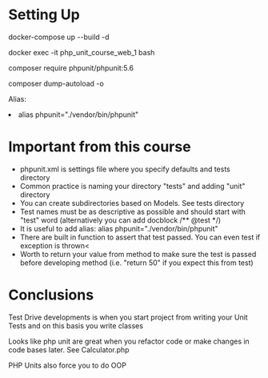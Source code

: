 # Setting Up
<p>docker-compose up --build -d</p>
<p>docker exec -it php_unit_course_web_1 bash</p>
<p>composer require phpunit/phpunit:5.6</p>
<p>composer dump-autoload -o</p>
<p>Alias:</p>
<li>alias phpunit="./vendor/bin/phpunit"</li>

# Important from this course
<ul>
<li>phpunit.xml is settings file where you specify defaults and tests directory</li>
<li>Common practice is naming your directory "tests" and adding "unit" directory</li>
<li>You can create subdirectories based on Models. See tests directory</li>
<li>Test names must be as descriptive as possible and should start with "test" word (alternatively you can add docblock /** @test */)</li>
<li>It is useful to add alias: alias phpunit="./vendor/bin/phpunit"</li>
<li>There are built in function to assert that test passed. You can even test if exception is thrown<</li>
<li>Worth to return your value from method to make sure the test is passed before developing method (i.e. "return 50" if you expect this from test)</li>
</ul>

# Conclusions
<p>Test Drive developments is when you start project from writing your Unit Tests and on this basis you write classes</p>
<p>Looks like php unit are great when you refactor code or make changes in code bases later. See Calculator.php</p>
<p>PHP Units also force you to do OOP</p>


